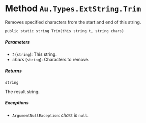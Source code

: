 # Method `Au.Types.ExtString.Trim`

Removes specified characters from the start and end of this string.

```
public static string Trim(this string t, string chars)
```

##### Parameters

- *t*  (`string`):
    This string.
- *chars*  (`string`):
    Characters to remove.

##### Returns

`string`

The result string.

##### Exceptions

- `ArgumentNullException`:
    *chars* is `null`.
